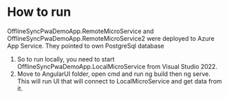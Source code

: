 # How to run

OfflineSyncPwaDemoApp.RemoteMicroService and OfflineSyncPwaDemoApp.RemoteMicroService2 were deployed to Azure App Service. They pointed to own PostgreSql database

1. So to run locally, you need to start OfflineSyncPwaDemoApp.LocalMicroService from Visual Studio 2022.
2. Move to AngularUI folder, open cmd and run ng build then ng serve. This will run UI that will connect to LocalMicroService and get data from it.

